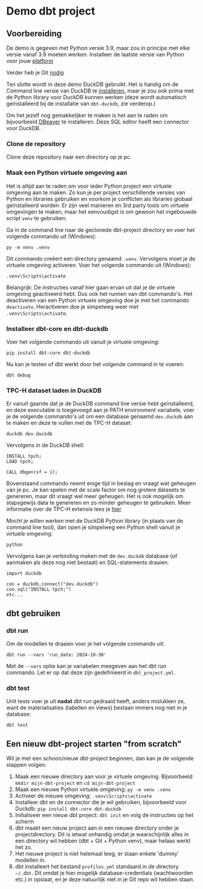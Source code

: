 # Demo dbt project

## Voorbereiding

De demo is gegeven met Python versie 3.9, maar zou in principe met elke versie vanaf 3.9 moeten werken.
Installeer de laatste versie van Python voor jouw [platform](https://www.python.org/downloads/)

Verder heb je Git [nodig](https://git-scm.com/downloads)

Ten slotte wordt in deze demo DuckDB gebruikt. Het is handig om de Command line versie van DuckDB te [installeren](https://duckdb.org/docs/installation/?version=stable),
maar je zou ook prima met de Python library voor DuckDB kunnen werken (deze wordt automatisch geïnstalleerd bij de installatie van `dbt-duckdb`, zie verderop.)

Om het jezelf nog gemakkelijker te maken is het aan te raden om bijvoorbeeld [DBeaver](https://dbeaver.io) te installeren. Deze SQL editor heeft een connector voor DuckDB.

### Clone de repository
Clone deze repository naar een directory op je pc.

### Maak een Python virtuele omgeving aan
Het is altijd aan te raden om voor ieder Python project een virtuele omgeving aan te maken. Zo kun je per project verschillende versies van Python en libraries gebruiken
en voorkom je conflicten als libraries globaal geïnstalleerd worden. Er zijn veel manieren en 3rd party tools om virtuele omgevingen te maken, maar het eenvoudigst
is om gewoon het ingebouwde script `venv` te gebruiken.

Ga in de command line naar de geclonede dbt-project directory en voer het volgende commando uit (Windows):

```
py -m venv .venv
```

Dit commando creëert een directory genaamd `.venv`. Vervolgens moet je de virtuele omgeving activeren. Voer het volgende commando uit (Windows):

```
.venv\Scripts\activate
```

Belangrijk: De instructies vanaf hier gaan ervan uit dat je de virtuele omgeving geactiveerd hebt. Dus ook het runnen van dbt commando's.
Het deactiveren van een Python virtuele omgeving doe je met het commando `deactivate`. Heractiveren doe je simpelweg weer met `.venv\Scripts\activate`.

### Installeer dbt-core en dbt-duckdb
Voer het volgende commando uit vanuit je virtuele omgeving:

```
pip install dbt-core dbt-duckdb
```
Nu kan je testen of dbt werkt door het volgende command in te voeren:

```
dbt debug
```

### TPC-H dataset laden in DuckDB
Er vanuit gaande dat je de DuckDB command line versie hebt geïnstalleerd, en deze executable is toegevoegd aan je PATH environment variabele, voer
je de volgende commando's uit om een database genaamd `dev.duckdb` aan te maken en deze te vullen met de TPC-H dataset:
```
duckdb dev.duckdb
```

Vervolgens in de DuckDB shell:
```
INSTALL tpch;
LOAD tpch;

CALL dbgen(sf = 1);
```
Bovenstaand commando neemt enige tijd in beslag en vraagt wat geheugen van je pc. Je kan spelen met de scale factor om nog grotere datasets te genereren, maar dit vraagt wel meer geheugen.
Het is ook mogelijk om stapsgewijs data te genereren en zo minder geheugen te gebruiken. Meer informatie over de TPC-H extensie lees je [hier](https://duckdb.org/docs/extensions/tpch.html)

Mocht je willen werken met de DuckDB Python library (in plaats van de command line tool), dan open je simpelweg een Python shell vanuit je virtuele omgeving:
```
python
```
Vervolgens kan je verbinding maken met de `dev.duckdb` database (of aanmaken als deze nog niet bestaat) en SQL-statements draaien:
```
import duckdb

con = duckdb.connect("dev.duckdb")
con.sql("INSTALL tpch;")
etc...
```

## dbt gebruiken

### dbt run
Om de modellen te draaien voer je het volgende commando uit:

```
dbt run --vars 'run_date: 2024-10-30'
```

Met de `--vars` optie kan je variabelen meegeven aan het dbt run commando. Let er op dat deze zijn gedefinieerd in `dbt_project.yml`.

### dbt test
Unit tests voer je uit **nadat** dbt run gedraaid heeft, anders mislukken ze, want de materialisaties (tabellen en views) bestaan immers nog niet in je database:

```
dbt test
```

## Een nieuw dbt-project starten "from scratch"
Wil je met een schoon/nieuw dbt-project beginnen, dan kan je de volgende stappen volgen:

1. Maak een nieuwe directory aan voor je virtuele omgeving. Bijvoorbeeld `mkdir mijn-dbt-project` en `cd mijn-dbt-project`
2. Maak een nieuwe Python virtuele omgeving: `py -m venv .venv`
3. Activeer de nieuwe omgeving: `.venv\Scripts\activate`
4. Installeer dbt en de connector die je wil gebruiken, bijvoorbeeld voor Duckdb: `pip install dbt-core dbt-duckdb`
5. Initialiseer een nieuw dbt project: `dbt init` en volg de instructies op het scherm
6. dbt maakt een nieuw project aan in een nieuwe directory onder je projectdirectory. Dit is ietwat onhandig omdat je waarschijnlijk alles in een directory wil hebben (dbt + Git + Python venv), maar helaas werkt het zo.
7. Het nieuwe project is niet helemaal leeg, er staan enkele 'dummy' modellen in.
8. dbt installeert het bestand `profiles.yml` standaard in de directory `~/.dbt`. Dit omdat je hier mogelijk database-credentials (wachtwoorden etc.) in opslaat, en je deze natuurlijk niet in je Git repo wil hebben staan.
